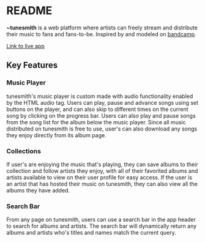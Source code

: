 # README

**~tunesmith** is a web platform where artists can freely stream and distribute their music to fans and fans-to-be. Inspired by and modeled on [bandcamp](https://bandcamp.com). 

[Link to live app](https://tunesmith.herokuapp.com/)

## Key Features
### Music Player

tunesmith's music player is custom made with audio functionality enabled by the HTML audio tag. Users can play, pause and advance songs using set buttons on the player, and can also skip to different times on the current song by clicking on the progress bar. Users can also play and pause songs from the song list for the album below the music player. Since all music distributed on tunesmith is free to use, user's can also download any songs they enjoy directly from its album page.

### Collections

If user's are enjoying the music that's playing, they can save albums to their collection and follow artists they enjoy, with all of their favorited albums and artists available to view on their user profile for easy access. If the user is an artist that has hosted their music on tunesmith, they can also view all the albums they have added.

### Search Bar

From any page on tunesmith, users can use a search bar in the app header to search for albums and artists. The search bar will dynamically return any albums and artists who's titles and names match the current query.
